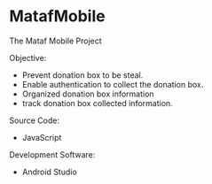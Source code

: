 # MatafMobile

The Mataf Mobile Project

Objective: 
- Prevent donation box to be steal.
- Enable authentication to collect the donation box.
- Organized donation box information
- track donation box collected information.

Source Code: 
- JavaScript

Development Software:
- Android Studio 
